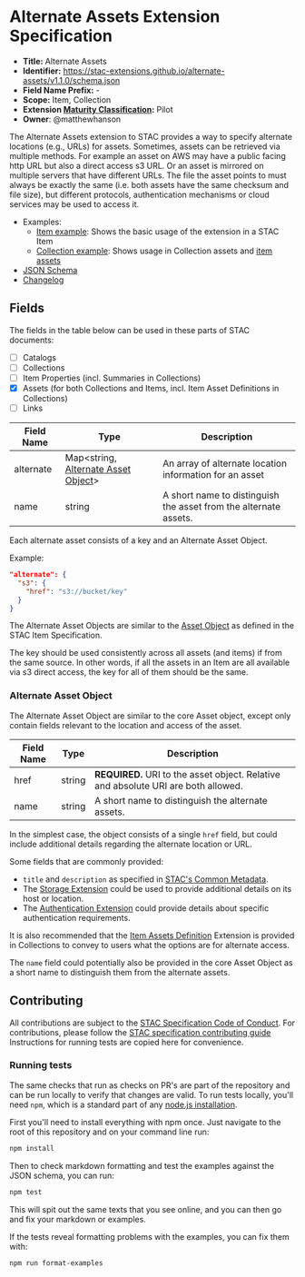 # Alternate Assets Extension Specification

- **Title:** Alternate Assets
- **Identifier:** <https://stac-extensions.github.io/alternate-assets/v1.1.0/schema.json>
- **Field Name Prefix:** -
- **Scope:** Item, Collection
- **Extension [Maturity Classification](https://github.com/radiantearth/stac-spec/tree/master/extensions/README.md#extension-maturity):** Pilot
- **Owner**: @matthewhanson

The Alternate Assets extension to STAC provides a way to specify alternate locations (e.g., URLs) for assets.
Sometimes, assets can be retrieved via multiple methods.
For example an asset on AWS may have a public facing http URL but also a direct access s3 URL.
Or an asset is mirrored on multiple servers that have different URLs.
The file the asset points to must always be exactly the same (i.e. both assets have the same checksum and file size),
but different protocols, authentication mechanisms or cloud services may be used to access it.

- Examples:
  - [Item example](examples/item.json): Shows the basic usage of the extension in a STAC Item
  - [Collection example](examples/collection.json): Shows usage in Collection assets and [item assets](https://github.com/stac-extensions/item-assets)
- [JSON Schema](json-schema/schema.json)
- [Changelog](./CHANGELOG.md)

## Fields

The fields in the table below can be used in these parts of STAC documents:

- [ ] Catalogs
- [ ] Collections
- [ ] Item Properties (incl. Summaries in Collections)
- [x] Assets (for both Collections and Items, incl. Item Asset Definitions in Collections)
- [ ] Links

| Field Name | Type                                                           | Description |
| ---------- | -------------------------------------------------------------- | ----------- |
| alternate  | Map<string, [Alternate Asset Object](#alternate-asset-object)> | An array of alternate location information for an asset |
| name       | string                                                         | A short name to distinguish the asset from the alternate assets. |

Each alternate asset consists of a key and an Alternate Asset Object.

Example:
```json
"alternate": {
  "s3": {
    "href": "s3://bucket/key"
  }
}
```

The Alternate Asset Objects are similar to the
[Asset Object](https://github.com/radiantearth/stac-spec/blob/master/item-spec/item-spec.md#asset-object)
as defined in the STAC Item Specification.

The key should be used consistently across all assets (and items) if from the same source.
In other words, if all the assets in an Item are all available via s3 direct access, the key for all of them should be the same.

### Alternate Asset Object

The Alternate Asset Object are similar to the core Asset object, except only contain fields relevant to the location and access of the asset. 

| Field Name  | Type   | Description |
| ----------- | ------ | ----------- |
| href        | string | **REQUIRED.** URI to the asset object. Relative and absolute URI are both allowed. |
| name        | string | A short name to distinguish the alternate assets. |

In the simplest case, the object consists of a single `href` field, but could include additional details regarding the alternate location or URL. 

Some fields that are commonly provided:

- `title` and `description` as specified in [STAC's Common Metadata](https://github.com/radiantearth/stac-spec/blob/master/item-spec/common-metadata.md#basics).
- The [Storage Extension](https://github.com/stac-extensions/storage) could be used to provide additional details on its host or location.
- The [Authentication Extension](https://github.com/stac-extensions/authentication) could provide details about specific authentication requirements.

It is also recommended that the [Item Assets Definition](https://github.com/stac-extensions/item-assets)
Extension is provided in Collections to convey to users what the options are for alternate access.

The `name` field could potentially also be provided in the core Asset Object as a short name to distinguish them from the alternate assets.

## Contributing

All contributions are subject to the
[STAC Specification Code of Conduct](https://github.com/radiantearth/stac-spec/blob/master/CODE_OF_CONDUCT.md).
For contributions, please follow the
[STAC specification contributing guide](https://github.com/radiantearth/stac-spec/blob/master/CONTRIBUTING.md) Instructions
for running tests are copied here for convenience.

### Running tests

The same checks that run as checks on PR's are part of the repository and can be run locally to verify that changes are valid. 
To run tests locally, you'll need `npm`, which is a standard part of any [node.js installation](https://nodejs.org/en/download/).

First you'll need to install everything with npm once. Just navigate to the root of this repository and on 
your command line run:
```bash
npm install
```

Then to check markdown formatting and test the examples against the JSON schema, you can run:
```bash
npm test
```

This will spit out the same texts that you see online, and you can then go and fix your markdown or examples.

If the tests reveal formatting problems with the examples, you can fix them with:
```bash
npm run format-examples
```
